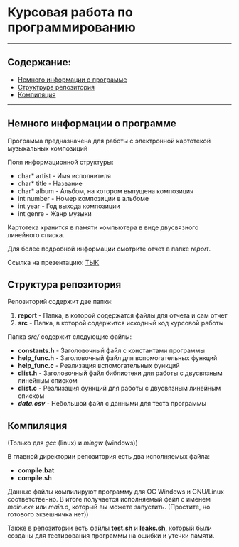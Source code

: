 # Курсовая работа по программированию

---

## Содержание:
- [Немного информации о программе](#description)
- [Структрура репозитория](#structure)
- [Компиляция](#compile)

---

## <a name="description"></a> Немного информации о программе

Программа предназначена для работы с электронной картотекой музыкальных композиций

Поля информационной структуры:

- char* artist - Имя исполнителя
- сhar* title - Название
- char* album - Альбом, на котором выпущена композиция
- int number - Номер композиции в альбоме
- int year - Год выхода композиции
- int genre - Жанр музыки

Картотека хранится в памяти компьютера в виде двусвязного линейного списка.

Для более подробной информации смотрите отчет в папке *report*.

Ссылка на презентацию: <a href = "https://docs.google.com/presentation/d/1GUBhEG9AbZejZgfR08s8CG6jVtFfDiClSagsC0dvtyg/edit?usp=sharing">ТЫК</a>

## <a name="structure"></a> Структура репозитория

Репозиторий содержит две папки:

1) **report** - Папка, в которой содержатся файлы для отчета и сам отчет
2) **src** - Папка, в которой содержится исходный код курсовой работы


Папка *src/* содержит следующие файлы:

- **constants.h** - Заголовочный файл с константами программы
- **help_func.h** - Заголовочный файл для вспомогательных функций
- **help_func.c** - Реализация вспомогательных функций
- **dlist.h** - Заголовочный файл библиотеки для работы с двусвязным линейным списком
- **dlist.c** - Реализация функций для работы с двусвязным линейным списком
- ***data.csv*** - Небольшой файл с данными для теста программы

## <a name="compile"></a> Компиляция
(Только для *gcc* (linux) и *mingw* (windows))

В главной директории репозитория есть два исполняемых файла:

- **compile.bat**
- **compile.sh**

Данные файлы компилируют программу для OC Windows и GNU/Linux соответственно.
В итоге получается исполняемый файл с именем *main.exe* или *main.o*, 
который вы можете запустить. (Простите, но готового экзешничка нет))

Также в репозитории есть файлы **test.sh** и **leaks.sh**, который были созданы для тестирования программы на ошибки и утечки памяти.
